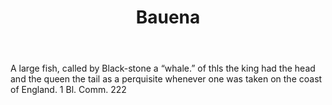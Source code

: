 ---
title: Bauena
letter: B
permalink: "/definitions/bauena.html"
body: A large fish, called by Black-stone a “whale.” of thls the king had the head
  and the queen the tail as a perquisite whenever one was taken on the coast of England.
  1 Bl. Comm. 222
published_at: '2018-07-07'
source: Black's Law Dictionary
layout: post
---